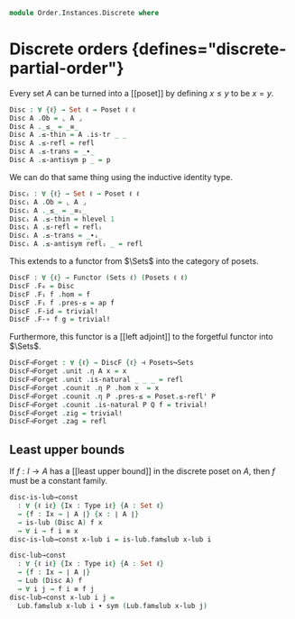 <!--
```agda
open import Cat.Displayed.Univalence.Thin
open import Cat.Displayed.Total
open import Cat.Functor.Adjoint
open import Cat.Prelude

open import Order.Diagram.Lub
open import Order.Base
```
-->

```agda
module Order.Instances.Discrete where
```

<!--
```agda
open Functor
open Poset
open _⊣_
open _=>_
```
-->

# Discrete orders {defines="discrete-partial-order"}

Every set $A$ can be turned into a [[poset]] by defining $x \le y$ to
be $x = y$.

```agda
Disc : ∀ {ℓ} → Set ℓ → Poset ℓ ℓ
Disc A .Ob = ⌞ A ⌟
Disc A ._≤_ = _≡_
Disc A .≤-thin = A .is-tr _ _
Disc A .≤-refl = refl
Disc A .≤-trans = _∙_
Disc A .≤-antisym p _ = p
```

We can do that same thing using the inductive identity type.

```agda
Discᵢ : ∀ {ℓ} → Set ℓ → Poset ℓ ℓ
Discᵢ A .Ob = ⌞ A ⌟
Discᵢ A ._≤_ = _≡ᵢ_
Discᵢ A .≤-thin = hlevel 1
Discᵢ A .≤-refl = reflᵢ
Discᵢ A .≤-trans = _∙ᵢ_
Discᵢ A .≤-antisym reflᵢ _ = refl
```

This extends to a functor from $\Sets$ into the category of posets.

```agda
DiscF : ∀ {ℓ} → Functor (Sets ℓ) (Posets ℓ ℓ)
DiscF .F₀ = Disc
DiscF .F₁ f .hom = f
DiscF .F₁ f .pres-≤ = ap f
DiscF .F-id = trivial!
DiscF .F-∘ f g = trivial!
```

Furthermore, this functor is a [[left adjoint]] to the forgetful functor
into $\Sets$.

```agda
DiscF⊣Forget : ∀ {ℓ} → DiscF {ℓ} ⊣ Posets↪Sets
DiscF⊣Forget .unit .η A x = x
DiscF⊣Forget .unit .is-natural _ _ _ = refl
DiscF⊣Forget .counit .η P .hom x  = x
DiscF⊣Forget .counit .η P .pres-≤ = Poset.≤-refl' P
DiscF⊣Forget .counit .is-natural P Q f = trivial!
DiscF⊣Forget .zig = trivial!
DiscF⊣Forget .zag = refl
```

## Least upper bounds

If $f : I \to A$ has a [[least upper bound]] in the discrete poset on
$A$, then $f$ must be a constant family.

```agda
disc-is-lub→const
  : ∀ {ℓ iℓ} {Ix : Type iℓ} {A : Set ℓ}
  → {f : Ix → ∣ A ∣} {x : ∣ A ∣}
  → is-lub (Disc A) f x
  → ∀ i → f i ≡ x
disc-is-lub→const x-lub i = is-lub.fam≤lub x-lub i

disc-lub→const
  : ∀ {ℓ iℓ} {Ix : Type iℓ} {A : Set ℓ}
  → {f : Ix → ∣ A ∣}
  → Lub (Disc A) f
  → ∀ i j → f i ≡ f j
disc-lub→const x-lub i j =
  Lub.fam≤lub x-lub i ∙ sym (Lub.fam≤lub x-lub j)
```
